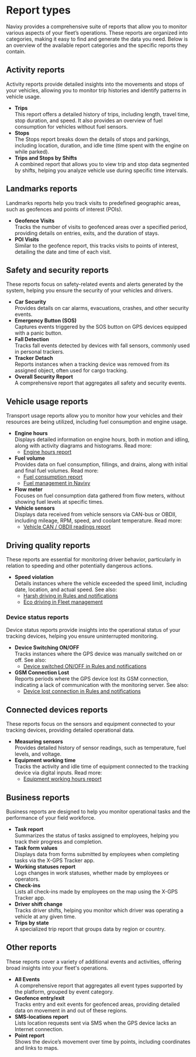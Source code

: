 # Report types

Navixy provides a comprehensive suite of reports that allow you to monitor various aspects of your fleet’s operations. These reports are organized into categories, making it easy to find and generate the data you need. Below is an overview of the available report categories and the specific reports they contain.

## Activity reports

Activity reports provide detailed insights into the movements and stops of your vehicles, allowing you to monitor trip histories and identify patterns in vehicle usage.

- **Trips**  
This report offers a detailed history of trips, including length, travel time, stop duration, and speed. It also provides an overview of fuel consumption for vehicles without fuel sensors.
- **Stops**  
The Stops report breaks down the details of stops and parkings, including location, duration, and idle time (time spent with the engine on while parked).
- **Trips and Stops by Shifts**  
A combined report that allows you to view trip and stop data segmented by shifts, helping you analyze vehicle use during specific time intervals.

## Landmarks reports

Landmarks reports help you track visits to predefined geographic areas, such as geofences and points of interest (POIs).

- **Geofence Visits**  
Tracks the number of visits to geofenced areas over a specified period, providing details on entries, exits, and the duration of stays.
- **POI Visits**  
Similar to the geofence report, this tracks visits to points of interest, detailing the date and time of each visit.

## Safety and security reports

These reports focus on safety-related events and alerts generated by the system, helping you ensure the security of your vehicles and drivers.

- **Car Security**  
Provides details on car alarms, evacuations, crashes, and other security events.
- **Emergency Button (SOS)**  
Captures events triggered by the SOS button on GPS devices equipped with a panic button.
- **Fall Detection**  
Tracks fall events detected by devices with fall sensors, commonly used in personal trackers.
- **Tracker Detach**  
Reports instances when a tracking device was removed from its assigned object, often used for cargo tracking.
- **Overall Security Report**  
A comprehensive report that aggregates all safety and security events.

## Vehicle usage reports

Transport usage reports allow you to monitor how your vehicles and their resources are being utilized, including fuel consumption and engine usage.

- **Engine hours**  
Displays detailed information on engine hours, both in motion and idling, along with activity diagrams and histograms. Read more:
  - [Engine hours report](specific-report-details/engine-hours-report.md)
- **Fuel volume**  
Provides data on fuel consumption, fillings, and drains, along with initial and final fuel volumes. Read more:
  - [Fuel consumption report](specific-report-details/fuel-volume-report.md)
  - [Fuel management in Navixy](https://squaregps.atlassian.net/wiki/spaces/SC/pages/2380890113/Fuel+control+in+Navixy)
- **Flow meter**  
Focuses on fuel consumption data gathered from flow meters, without showing fuel levels at specific times.
- **Vehicle sensors**  
Displays data received from vehicle sensors via CAN-bus or OBDII, including mileage, RPM, speed, and coolant temperature. Read more:
  - [Vehicle CAN / OBDII readings report](https://squaregps.atlassian.net/wiki/spaces/USERDOCSOLD/pages/2909015593/Report+types)

## Driving quality reports

These reports are essential for monitoring driver behavior, particularly in relation to speeding and other potentially dangerous actions.

- **Speed violation**  
Details instances where the vehicle exceeded the speed limit, including date, location, and actual speed. See also:
  - [Harsh driving in Rules and notifications](../rules-and-notifications/safety/harsh-driving.md)
  - [Eco driving in Fleet management](../fleet-management/eco-driving.md)

### Device status reports

Device status reports provide insights into the operational status of your tracking devices, helping you ensure uninterrupted monitoring.

- **Device Switching ON/OFF**  
Tracks instances where the GPS device was manually switched on or off. See also:
  - [Device switched ON/OFF in Rules and notifications](../rules-and-notifications/device-power/device-switched-onoff.md)
- **GSM Connection Lost**  
Reports periods where the GPS device lost its GSM connection, indicating a lack of communication with the monitoring server. See also:
  - [Device lost connection in Rules and notifications](../rules-and-notifications/device-connection/device-lost-connection.md)

## Connected devices reports

These reports focus on the sensors and equipment connected to your tracking devices, providing detailed operational data.

- **Measuring sensors**  
Provides detailed history of sensor readings, such as temperature, fuel levels, and voltage.
- **Equipment working time**  
Tracks the activity and idle time of equipment connected to the tracking device via digital inputs. Read more:
  - [Equipment working hours report](specific-report-details/equipment-working-time-report.md)

## Business reports

Business reports are designed to help you monitor operational tasks and the performance of your field workforce.

- **Task report**  
Summarizes the status of tasks assigned to employees, helping you track their progress and completion.
- **Task form values**  
Displays data from forms submitted by employees when completing tasks via the X-GPS Tracker app.
- **Working statuses report**  
Logs changes in work statuses, whether made by employees or operators.
- **Check-ins**  
Lists all check-ins made by employees on the map using the X-GPS Tracker app.
- **Driver shift change**  
Tracks driver shifts, helping you monitor which driver was operating a vehicle at any given time.
- **Trips by state**  
A specialized trip report that groups data by region or country.

## Other reports

These reports cover a variety of additional events and activities, offering broad insights into your fleet's operations.

- **All Events**  
A comprehensive report that aggregates all event types supported by the platform, grouped by event category.
- **Geofence entry/exit**  
Tracks entry and exit events for geofenced areas, providing detailed data on movement in and out of these regions.
- **SMS-locations report**  
Lists location requests sent via SMS when the GPS device lacks an Internet connection.
- **Point report**  
Shows the device’s movement over time by points, including coordinates and links to maps.